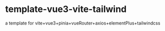 # template-vue3-vite-tailwind
a template for vite+vue3+pinia+vueRouter+axios+elementPlus+tailwindcss
